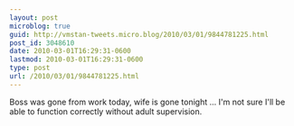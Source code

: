 ```yaml
---
layout: post
microblog: true
guid: http://vmstan-tweets.micro.blog/2010/03/01/9844781225.html
post_id: 3048610
date: 2010-03-01T16:29:31-0600
lastmod: 2010-03-01T16:29:31-0600
type: post
url: /2010/03/01/9844781225.html
---
```

Boss was gone from work today, wife is gone tonight ... I'm not sure I'll be able to function correctly without adult supervision.
